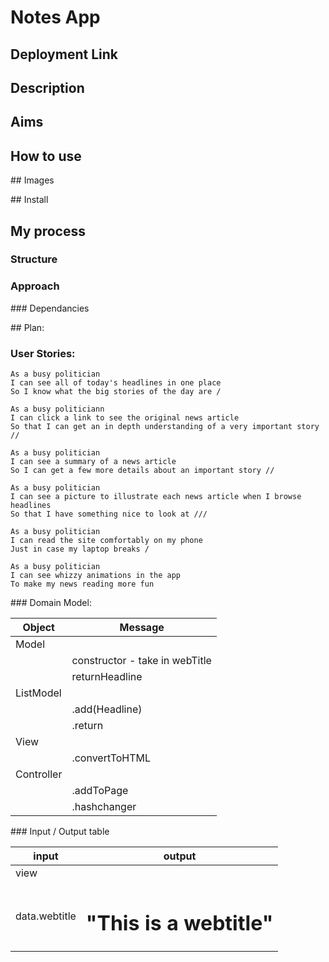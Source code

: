 # Notes App 

## Deployment Link

## Description 

## Aims 

## How to use

## Images 

## Install

## My process 
### Structure
### Approach
### Dependancies 



## Plan:
### User Stories: 

```
As a busy politician
I can see all of today's headlines in one place
So I know what the big stories of the day are / 

As a busy politiciann 
I can click a link to see the original news article
So that I can get an in depth understanding of a very important story  //

As a busy politician
I can see a summary of a news article
So I can get a few more details about an important story //

As a busy politician
I can see a picture to illustrate each news article when I browse headlines
So that I have something nice to look at /// 

As a busy politician
I can read the site comfortably on my phone
Just in case my laptop breaks / 

As a busy politician
I can see whizzy animations in the app
To make my news reading more fun 
```

### Domain Model:

Object | Message 
|------|-------|
|Model |       |
|      | constructor - take in webTitle |
||       returnHeadline |
|ListModel | |
||          .add(Headline) | 
||          .return |
|View||
|| .convertToHTML |
|Controller| |
|| .addToPage ||
|| .hashchanger 


### Input / Output table

input| output
----|------
|view|| 
|data.webtitle | <h1>"This is a webtitle"</h1>

